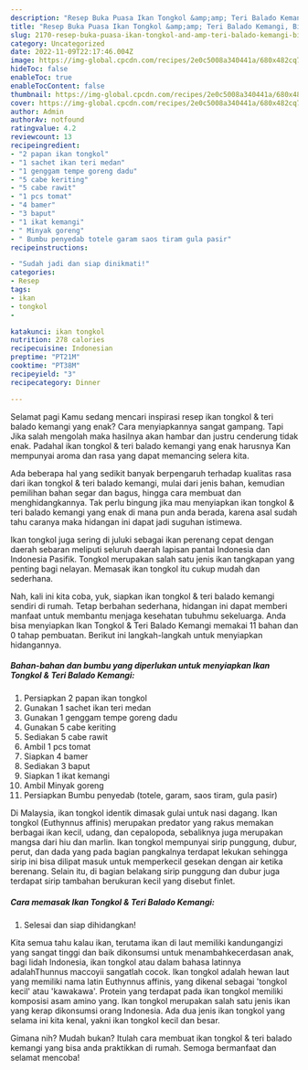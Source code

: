 ```yaml
---
description: "Resep Buka Puasa Ikan Tongkol &amp;amp; Teri Balado Kemangi, Bisa Manjain Lidah"
title: "Resep Buka Puasa Ikan Tongkol &amp;amp; Teri Balado Kemangi, Bisa Manjain Lidah"
slug: 2170-resep-buka-puasa-ikan-tongkol-and-amp-teri-balado-kemangi-bisa-manjain-lidah
category: Uncategorized
date: 2022-11-09T22:17:46.004Z
image: https://img-global.cpcdn.com/recipes/2e0c5008a340441a/680x482cq70/ikan-tongkol-teri-balado-kemangi-foto-resep-utama.jpg
hideToc: false
enableToc: true
enableTocContent: false
thumbnail: https://img-global.cpcdn.com/recipes/2e0c5008a340441a/680x482cq70/ikan-tongkol-teri-balado-kemangi-foto-resep-utama.jpg
cover: https://img-global.cpcdn.com/recipes/2e0c5008a340441a/680x482cq70/ikan-tongkol-teri-balado-kemangi-foto-resep-utama.jpg
author: Admin
authorAv: notfound
ratingvalue: 4.2
reviewcount: 13
recipeingredient:
- "2 papan ikan tongkol"
- "1 sachet ikan teri medan"
- "1 genggam tempe goreng dadu"
- "5 cabe keriting"
- "5 cabe rawit"
- "1 pcs tomat"
- "4 bamer"
- "3 baput"
- "1 ikat kemangi"
- " Minyak goreng"
- " Bumbu penyedab totele garam saos tiram gula pasir"
recipeinstructions:

- "Sudah jadi dan siap dinikmati!"
categories:
- Resep
tags:
- ikan
- tongkol
- 

katakunci: ikan tongkol  
nutrition: 278 calories
recipecuisine: Indonesian
preptime: "PT21M"
cooktime: "PT38M"
recipeyield: "3"
recipecategory: Dinner

---
```



Selamat pagi Kamu sedang mencari inspirasi resep ikan tongkol &amp; teri balado kemangi yang enak? Cara menyiapkannya sangat gampang. Tapi Jika salah mengolah maka hasilnya akan hambar dan justru cenderung tidak enak. Padahal ikan tongkol &amp; teri balado kemangi yang enak harusnya Kan mempunyai aroma dan rasa yang dapat memancing selera kita.


Ada beberapa hal yang sedikit banyak berpengaruh terhadap kualitas rasa dari ikan tongkol &amp; teri balado kemangi, mulai dari jenis bahan, kemudian pemilihan bahan segar dan bagus, hingga cara membuat dan menghidangkannya. Tak perlu bingung jika mau menyiapkan ikan tongkol &amp; teri balado kemangi yang enak di mana pun anda berada, karena asal sudah tahu caranya maka hidangan ini dapat jadi suguhan istimewa.

Ikan tongkol juga sering di juluki sebagai ikan perenang cepat dengan daerah sebaran meliputi seluruh daerah lapisan pantai Indonesia dan Indonesia Pasifik. Tongkol merupakan salah satu jenis ikan tangkapan yang penting bagi nelayan. Memasak ikan tongkol itu cukup mudah dan sederhana.


Nah, kali ini kita coba, yuk, siapkan ikan tongkol &amp; teri balado kemangi sendiri di rumah. Tetap berbahan sederhana, hidangan ini dapat memberi manfaat untuk membantu menjaga kesehatan tubuhmu sekeluarga. Anda bisa menyiapkan Ikan Tongkol &amp; Teri Balado Kemangi memakai 11 bahan dan 0 tahap pembuatan. Berikut ini langkah-langkah untuk menyiapkan hidangannya.

<!--inarticleads1-->

##### Bahan-bahan dan bumbu yang diperlukan untuk menyiapkan Ikan Tongkol &amp; Teri Balado Kemangi:

1. Persiapkan 2 papan ikan tongkol
1. Gunakan 1 sachet ikan teri medan
1. Gunakan 1 genggam tempe goreng dadu
1. Gunakan 5 cabe keriting
1. Sediakan 5 cabe rawit
1. Ambil 1 pcs tomat
1. Siapkan 4 bamer
1. Sediakan 3 baput
1. Siapkan 1 ikat kemangi
1. Ambil  Minyak goreng
1. Persiapkan  Bumbu penyedab (totele, garam, saos tiram, gula pasir)


Di Malaysia, ikan tongkol identik dimasak gulai untuk nasi dagang. Ikan tongkol (Euthynnus affinis) merupakan predator yang rakus memakan berbagai ikan kecil, udang, dan cepalopoda, sebaliknya juga merupakan mangsa dari hiu dan marlin. Ikan tongkol mempunyai sirip punggung, dubur, perut, dan dada yang pada bagian pangkalnya terdapat lekukan sehingga sirip ini bisa dilipat masuk untuk memperkecil gesekan dengan air ketika berenang. Selain itu, di bagian belakang sirip punggung dan dubur juga terdapat sirip tambahan berukuran kecil yang disebut finlet. 

<!--inarticleads2-->

##### Cara memasak Ikan Tongkol &amp; Teri Balado Kemangi:


1. Selesai dan siap dihidangkan!

Kita semua tahu kalau ikan, terutama ikan di laut memiliki kandungangizi yang sangat tinggi dan baik dikonsumsi untuk menambahkecerdasan anak, bagi lidah Indonesia, ikan tongkol atau dalam bahasa latinnya adalahThunnus maccoyii sangatlah cocok. Ikan tongkol adalah hewan laut yang memiliki nama latin Euthynnus affinis, yang dikenal sebagai &#39;tongkol kecil&#39; atau &#39;kawakawa&#39;. Protein yang terdapat pada ikan tongkol memiliki komposisi asam amino yang. Ikan tongkol merupakan salah satu jenis ikan yang kerap dikonsumsi orang Indonesia. Ada dua jenis ikan tongkol yang selama ini kita kenal, yakni ikan tongkol kecil dan besar. 

Gimana nih? Mudah bukan? Itulah cara membuat ikan tongkol &amp; teri balado kemangi yang bisa anda praktikkan di rumah. Semoga bermanfaat dan selamat mencoba!
